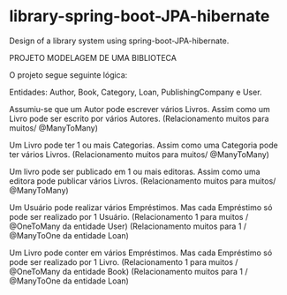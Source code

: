 # library-spring-boot-JPA-hibernate
Design of a library system using spring-boot-JPA-hibernate.


  PROJETO MODELAGEM DE UMA BIBLIOTECA 


 O projeto segue seguinte lógica:
 
 Entidades: Author, Book, Category, Loan, PublishingCompany e User.
 
 Assumiu-se que um Autor pode escrever vários Livros. 
 Assim como um Livro pode ser escrito por vários Autores.
 (Relacionamento muitos para muitos/ @ManyToMany)
 
 Um Livro pode ter 1 ou mais Categorias. 
 Assim como uma Categoria pode ter vários Livros.
 (Relacionamento muitos para muitos/ @ManyToMany)
 
 Um livro pode ser publicado em 1 ou mais editoras. 
 Assim como uma editora pode publicar vários Livros.
 (Relacionamento muitos para muitos/ @ManyToMany)
 
 Um Usuário pode realizar vários Empréstimos.
 Mas cada Empréstimo só pode ser realizado por 1 Usuário.
 (Relacionamento 1 para muitos / @OneToMany da entidade User)
 (Relacionamento muitos para 1 / @ManyToOne da entidade Loan)
 
 Um Livro pode conter em vários Empréstimos.
 Mas cada Empréstimo só pode ser realizado por 1 Livro.
 (Relacionamento 1 para muitos / @OneToMany da entidade Book)
 (Relacionamento muitos para 1 / @ManyToOne da entidade Loan)
 
 
 
 
 
 
